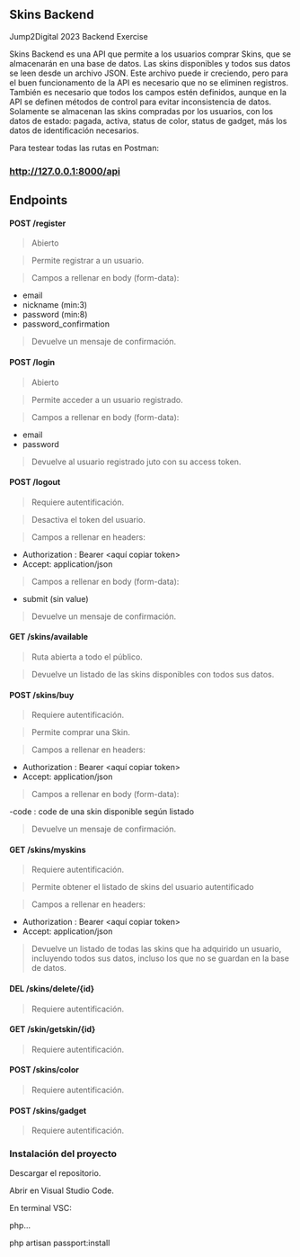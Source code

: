 ## Skins Backend
Jump2Digital 2023 Backend Exercise 

Skins Backend es una API que permite a los usuarios comprar Skins, que se almacenarán en una base de datos.
Las skins disponibles y todos sus datos se leen desde un archivo JSON. 
Este archivo puede ir creciendo, pero para el buen funcionamento de la API es necesario que no se eliminen registros.
También es necesario que todos los campos estén definidos, aunque en la API se definen métodos de control para evitar 
inconsistencia de datos.
Solamente se almacenan las skins compradas por los usuarios, con los datos de estado: pagada, activa, status de color, status de gadget, 
más los datos de identificación necesarios.

Para testear todas las rutas en Postman:

### http://127.0.0.1:8000/api

## Endpoints 

#### POST /register
> Abierto

> Permite registrar a un usuario.

> Campos a rellenar en body (form-data):

- email
- nickname (min:3)
- password (min:8)
- password_confirmation
  
> Devuelve un mensaje de confirmación.

#### POST /login 

> Abierto

> Permite acceder a un usuario registrado.

> Campos a rellenar en body (form-data):

- email
- password
  
> Devuelve al usuario registrado juto con su access token.

#### POST /logout
> Requiere autentificación.

> Desactiva el token del usuario.

> Campos a rellenar en headers:

- Authorization : Bearer <aquí copiar token>
- Accept: application/json
  
> Campos a rellenar en body (form-data):

- submit (sin value)
  
> Devuelve un mensaje de confirmación.

#### GET /skins/available

>  Ruta abierta a todo el público. 
 
>  Devuelve un listado de las skins disponibles con todos sus datos.

####  POST /skins/buy

> Requiere autentificación.

> Permite comprar una Skin.

> Campos a rellenar en headers:

- Authorization : Bearer <aquí copiar token>
- Accept: application/json

> Campos a rellenar en body (form-data):

-code : code de una skin disponible según listado

> Devuelve un mensaje de confirmación.

####  GET /skins/myskins 

> Requiere autentificación.

> Permite obtener el listado de skins del usuario autentificado

> Campos a rellenar en headers:

- Authorization : Bearer <aquí copiar token>
- Accept: application/json

> Devuelve un listado de todas las skins que ha adquirido un usuario, incluyendo todos sus datos, incluso los que no se guardan en la base de datos.

####  DEL /skins/delete/{id} 

> Requiere autentificación.

####  GET /skin/getskin/{id} 

> Requiere autentificación.

####  POST /skins/color 

> Requiere autentificación.

####  POST /skins/gadget 

> Requiere autentificación.

### Instalación del proyecto 

Descargar el repositorio.

Abrir en Visual Studio Code.

En terminal VSC:

php... 

php artisan passport:install



